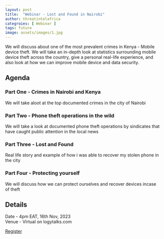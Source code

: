 ```yaml
---
layout: post
title:  "Webinar - Lost and Found in Nairobi"
author: threatintelafrica
categroies: [ Webinar ]
tags: future
image: assets/images/1.jpg
---
```

We will discuss about one of the most prevalent crimes in Kenya - Mobile device theft. We will take an in-depth look at statistics surrounding mobile device theft across the country, give a personal real-life experience, and also look at how we can improve mobile device and data security.

## Agenda

### Part One - Crimes in Nairobi and Kenya

We will take aloot at the top documented crimes in the city of Nairobi

### Part Two - Phone theft operations in the wild

We will take a look at documented phone theft operations by sindicates that have caught public attention in the local news

### Part Three - Lost and Found

Real life story and example of how i was able to recover my stolen phone in the city

### Part Four - Protecting yourself

We will discuss how we can protect ourselves and recover devices incase of theft

## Details

Date - 4pm EAT, 16th Nov, 2023 <br>
Venue - Virtual on logytalks.com
<div class="">
    <a href="https://logytalks.com" class="btn btn-dark text-white px-5 btn-lg">Register</a>
</div>
